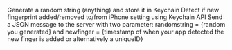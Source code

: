 Generate a random string (anything) and store it in Keychain 
Detect if new fingerprint added/removed to/from iPhone setting using Keychain API
Send a JSON message to the server with two parameter: randomstring = {random you generated} 
and newfinger = {timestamp of when your app detected the new finger is added or alternatively a uniqueID}
